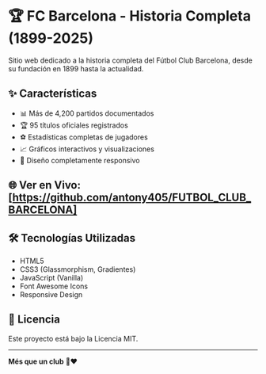 # 🏆 FC Barcelona - Historia Completa (1899-2025)

Sitio web dedicado a la historia completa del Fútbol Club Barcelona, desde su fundación en 1899 hasta la actualidad.

## ✨ Características
- 📊 Más de 4,200 partidos documentados
- 🏆 95 títulos oficiales registrados
- ⚽ Estadísticas completas de jugadores
- 📈 Gráficos interactivos y visualizaciones
- 📱 Diseño completamente responsivo

## 🌐 Ver en Vivo: [https://github.com/antony405/FUTBOL_CLUB_BARCELONA]

## 🛠️ Tecnologías Utilizadas
- HTML5 
- CSS3 (Glassmorphism, Gradientes)
- JavaScript (Vanilla)
- Font Awesome Icons
- Responsive Design

## 📄 Licencia
Este proyecto está bajo la Licencia MIT.

---
**Més que un club** 💙❤️
